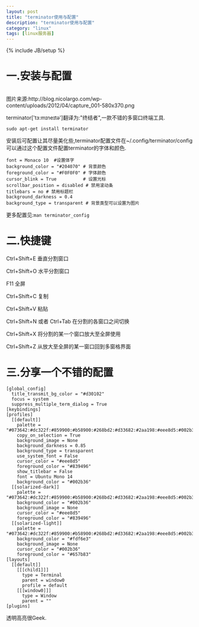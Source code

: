 ```yaml
---
layout: post
title: "terminator使用与配置"
description: "terminator使用与配置"
category: "linux"
tags: [linux服务器]
---
```

{% include JB/setup %}
<h1>一.安装与配置</h1>

<p><img src="http://blog.nicolargo.com/wp-content/uploads/2012/04/capture_001-580x370.png" alt="" /></p>

<p>图片来源:http://blog.nicolargo.com/wp-content/uploads/2012/04/capture_001-580x370.png</p>

<p>terminator['tɜ:mɪneɪtə']翻译为:"终结者",一款不错的多窗口终端工具.</p>

<pre><code>sudo apt-get install terminator
</code></pre>

<p>安装后可配置让其尽量美化些,terminator配置文件在~/.config/terminator/config 可以通过这个配置文件配置terminator的字体和颜色.</p>

<pre><code>font = Monaco 10  #设置体字
background_color = "#204070" # 背景颜色
foreground_color = "#F0F0F0" # 字体颜色
cursor_blink = True          # 设置光标
scrollbar_position = disabled # 禁用滚动条
titlebars = no # 禁用标题栏
background_darkness = 0.4
background_type = transparent # 背景类型可以设置为图片
</code></pre>

<p>更多配置见:<code>man terminator_config</code></p>

<!--more-->

<h1>二.快捷键</h1>

<p>Ctrl+Shift+E 垂直分割窗口</p>

<p>Ctrl+Shift+O 水平分割窗口</p>

<p>F11 全屏</p>

<p>Ctrl+Shift+C 复制</p>

<p>Ctrl+Shift+V 粘贴</p>

<p>Ctrl+Shift+N 或者 Ctrl+Tab 在分割的各窗口之间切换</p>

<p>Ctrl+Shift+X 将分割的某一个窗口放大至全屏使用</p>

<p>Ctrl+Shift+Z 从放大至全屏的某一窗口回到多窗格界面</p>

<h1>三.分享一个不错的配置</h1>

<pre><code>[global_config]
  title_transmit_bg_color = "#d30102"
  focus = system
  suppress_multiple_term_dialog = True
[keybindings]
[profiles]
  [[default]]
    palette = "#073642:#dc322f:#859900:#b58900:#268bd2:#d33682:#2aa198:#eee8d5:#002b36:#cb4b16:#586e75:#657b83:#839496:#6c71c4:#93a1a1:#fdf6e3"
    copy_on_selection = True
    background_image = None
    background_darkness = 0.85
    background_type = transparent
    use_system_font = False
    cursor_color = "#eee8d5"
    foreground_color = "#839496"
    show_titlebar = False
    font = Ubuntu Mono 14
    background_color = "#002b36"
  [[solarized-dark]]
    palette = "#073642:#dc322f:#859900:#b58900:#268bd2:#d33682:#2aa198:#eee8d5:#002b36:#cb4b16:#586e75:#657b83:#839496:#6c71c4:#93a1a1:#fdf6e3"
    background_color = "#002b36"
    background_image = None
    cursor_color = "#eee8d5"
    foreground_color = "#839496"
  [[solarized-light]]
    palette = "#073642:#dc322f:#859900:#b58900:#268bd2:#d33682:#2aa198:#eee8d5:#002b36:#cb4b16:#586e75:#657b83:#839496:#6c71c4:#93a1a1:#fdf6e3"
    background_color = "#fdf6e3"
    background_image = None
    cursor_color = "#002b36"
    foreground_color = "#657b83"
[layouts]
  [[default]]
    [[[child1]]]
      type = Terminal
      parent = window0
      profile = default
    [[[window0]]]
      type = Window
      parent = ""
[plugins]
</code></pre>

<p>透明高亮很Geek.</p>
